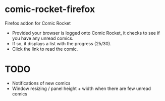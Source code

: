 comic-rocket-firefox
====================

Firefox addon for Comic Rocket

* Provided your browser is logged onto Comic Rocket, it checks to see if you have any unread comics.
* If so, it displays a list with the progress (25/30).
* Click the link to read the comic.

TODO
====

* Notifications of new comics
* Window resizing / panel height + width when there are few unread comics
